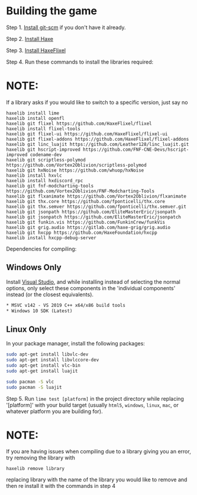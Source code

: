 # Building the game

Step 1. [Install git-scm](https://git-scm.com/downloads) if you don't have it already.

Step 2. [Install Haxe](https://haxe.org/download/)

Step 3. [Install HaxeFlixel](https://haxeflixel.com/documentation/install-haxeflixel/)

Step 4. Run these commands to install the libraries required:

# NOTE:
If a library asks if you would like to switch to a specific version, just say no

```
haxelib install lime
haxelib install openfl
haxelib git flixel https://github.com/HaxeFlixel/flixel
haxelib install flixel-tools
haxelib git flixel-ui https://github.com/HaxeFlixel/flixel-ui
haxelib git flixel-addons https://github.com/HaxeFlixel/flixel-addons
haxelib git linc_luajit https://github.com/Leather128/linc_luajit.git
haxelib git hscript-improved https://github.com/FNF-CNE-Devs/hscript-improved codename-dev
haxelib git scriptless-polymod https://github.com/Vortex2Oblivion/scriptless-polymod
haxelib git hxNoise https://github.com/whuop/hxNoise
haxelib install hxvlc
haxelib install hxdiscord_rpc
haxelib git fnf-modcharting-tools https://github.com/Vortex2Oblivion/FNF-Modcharting-Tools
haxelib git flxanimate https://github.com/Vortex2Oblivion/flxanimate
haxelib git thx.core https://github.com/fponticelli/thx.core
haxelib git thx.semver https://github.com/fponticelli/thx.semver.git
haxelib git jsonpath https://github.com/EliteMasterEric/jsonpath
haxelib git jsonpatch https://github.com/EliteMasterEric/jsonpatch
haxelib git funkin.vis https://github.com/FunkinCrew/funkVis
haxelib git grig.audio https://gitlab.com/haxe-grig/grig.audio
haxelib git hxcpp https://github.com/HaxeFoundation/hxcpp
haxelib install hxcpp-debug-server

```

Dependencies for compiling:

## Windows Only

Install [Visual Studio](https://visualstudio.microsoft.com/), and while installing instead of selecting the normal options, only select these components in the 'individual components' instead (or the closest equivalents).

```txt
* MSVC v142 - VS 2019 C++ x64/x86 build tools
* Windows 10 SDK (Latest)
```

## Linux Only

In your package manager, install the following packages:

```sh
sudo apt-get install libvlc-dev
sudo apt-get install libvlccore-dev
sudo apt-get install vlc-bin
sudo apt-get install luajit
```

```sh
sudo pacman -S vlc
sudo pacman -S luajit
```

Step 5. Run `lime test [platform]` in the project directory while replacing '[platform]' with your build target (usually `html5`, `windows`, `linux`, `mac`, or whatever platform you are building for).

# NOTE:
If you are having issues when compiling due to a library giving you an error, try removing the library with
```
haxelib remove library
```
replacing library with the name of the library you would like to remove
and then re install it with the commands in step 4

